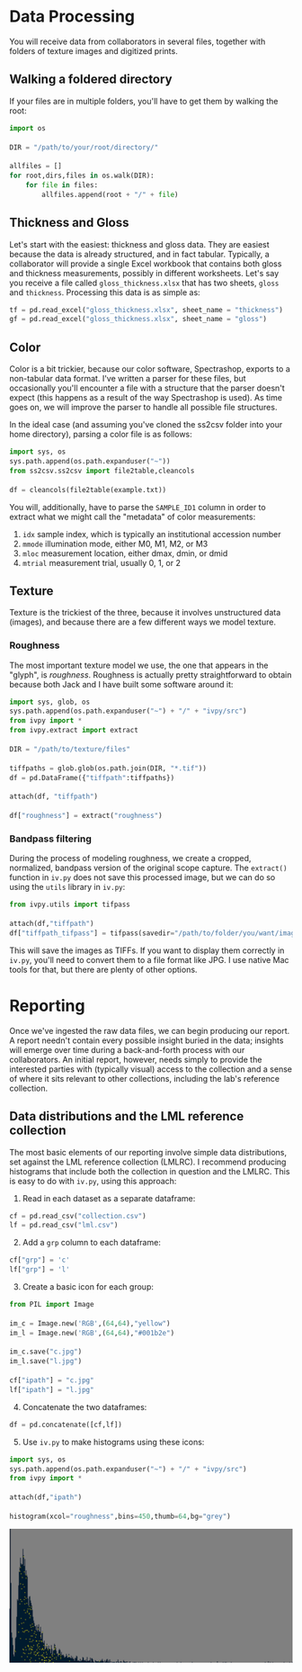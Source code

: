 # Data Processing

You will receive data from collaborators in several files, together with folders of texture images and digitized prints.

## Walking a foldered directory

If your files are in multiple folders, you'll have to get them by walking the root:

```python
import os

DIR = "/path/to/your/root/directory/"

allfiles = []
for root,dirs,files in os.walk(DIR):
    for file in files:
        allfiles.append(root + "/" + file)
 ```

## Thickness and Gloss

Let's start with the easiest: thickness and gloss data. They are easiest because the data is already structured, and in fact tabular. Typically, a collaborator will provide a single Excel workbook that contains both gloss and thickness measurements, possibly in different worksheets. Let's say you receive a file called ``gloss_thickness.xlsx`` that has two sheets, ``gloss`` and ``thickness``. Processing this data is as simple as:

```python
tf = pd.read_excel("gloss_thickness.xlsx", sheet_name = "thickness")
gf = pd.read_excel("gloss_thickness.xlsx", sheet_name = "gloss")
```

## Color

Color is a bit trickier, because our color software, Spectrashop, exports to a non-tabular data format. I've written a parser for these files, but occasionally you'll encounter a file with a structure that the parser doesn't expect (this happens as a result of the way Spectrashop is used). As time goes on, we will improve the parser to handle all possible file structures.

In the ideal case (and assuming you've cloned the ss2csv folder into your home directory), parsing a color file is as follows:

```python
import sys, os
sys.path.append(os.path.expanduser("~"))
from ss2csv.ss2csv import file2table,cleancols

df = cleancols(file2table(example.txt))
```

You will, additionally, have to parse the `SAMPLE_ID1` column in order to extract what we might call the "metadata" of color measurements:

1. `idx` sample index, which is typically an institutional accession number
2. `mmode` illumination mode, either M0, M1, M2, or M3
3. `mloc` measurement location, either dmax, dmin, or dmid
4. `mtrial` measurement trial, usually 0, 1, or 2

## Texture

Texture is the trickiest of the three, because it involves unstructured data (images), and because there are a few different ways we model texture. 

### Roughness

The most important texture model we use, the one that appears in the "glyph", is _roughness_. Roughness is actually pretty straightforward to obtain because both Jack and I have built some software around it:

```python
import sys, glob, os
sys.path.append(os.path.expanduser("~") + "/" + "ivpy/src")
from ivpy import *
from ivpy.extract import extract

DIR = "/path/to/texture/files"

tiffpaths = glob.glob(os.path.join(DIR, "*.tif"))
df = pd.DataFrame({"tiffpath":tiffpaths})

attach(df, "tiffpath")

df["roughness"] = extract("roughness")
```

### Bandpass filtering

During the process of modeling roughness, we create a cropped, normalized, bandpass version of the original scope capture. The `extract()` function in `iv.py` does not save this processed image, but we can do so using the `utils` library in `iv.py`:

```python
from ivpy.utils import tifpass

attach(df,"tiffpath")
df["tiffpath_tifpass"] = tifpass(savedir="/path/to/folder/you/want/images/saved/to")
```

This will save the images as TIFFs. If you want to display them correctly in `iv.py`, you'll need to convert them to a file format like JPG. I use native Mac tools for that, but there are plenty of other options.

# Reporting

Once we've ingested the raw data files, we can begin producing our report. A report needn't contain every possible insight buried in the data; insights will emerge over time during a back-and-forth process with our collaborators. An initial report, however, needs simply to provide the interested parties with (typically visual) access to the collection and a sense of where it sits relevant to other collections, including the lab's reference collection.

## Data distributions and the LML reference collection

The most basic elements of our reporting involve simple data distributions, set against the LML reference collection (LMLRC). I recommend producing histograms that include both the collection in question and the LMLRC. This is easy to do with `iv.py`, using this approach:

1. Read in each dataset as a separate dataframe:

```python
cf = pd.read_csv("collection.csv")
lf = pd.read_csv("lml.csv")
```

2. Add a `grp` column to each dataframe:

```python
cf["grp"] = 'c'
lf["grp"] = 'l'
```

3. Create a basic icon for each group:

```python
from PIL import Image

im_c = Image.new('RGB',(64,64),"yellow")
im_l = Image.new('RGB',(64,64),"#001b2e")

im_c.save("c.jpg")
im_l.save("l.jpg")

cf["ipath"] = "c.jpg"
lf["ipath"] = "l.jpg"
```

4. Concatenate the two dataframes:

```python
df = pd.concatenate([cf,lf])
```

5. Use `iv.py` to make histograms using these icons:

```python
import sys, os
sys.path.append(os.path.expanduser("~") + "/" + "ivpy/src")
from ivpy import *

attach(df,"ipath")

histogram(xcol="roughness",bins=450,thumb=64,bg="grey")
```

![unit histogram](/hist.png)


